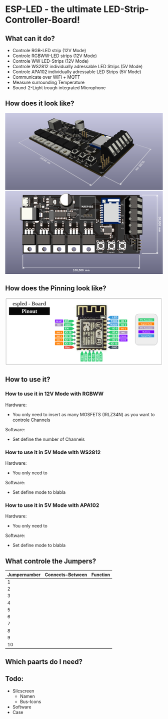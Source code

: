 # ESP-LED - the ultimate LED-Strip-Controller-Board!

## What can it do?
* Controle RGB-LED strip (12V Mode)
* Controle RGBWW-LED strips (12V Mode)
* Controle WW LED-Strips (12V Mode)
* Controle WS2812 individually adressable LED Strips (5V Mode)
* Controle APA102 individually adressable LED Strips (5V Mode)
* Communicate over WiFi + MQTT
* Measure surrounding Temperature
* Sound-2-Light trough integrated Microphone

## How does it look like?
![3D-View](/Doku/3d-view-1.jpeg)
![3D-View](/Doku/3d-view-2.jpeg)

## How does the Pinning look like?
![3D-View](/Doku/Pinout.png)

## How to use it?

### How to use it in 12V Mode with RGBWW
Hardware: 
* You only need to insert as many MOSFETS (IRLZ34N) as you want to controle Channels

Software:
* Set define the number of Channels


### How to use it in 5V Mode with WS2812
Hardware: 
* You only need to 

Software:
* Set define mode to blabla


### How to use it in 5V Mode with APA102
Hardware: 
* You only need to 

Software:
* Set define mode to blabla


## What controle the Jumpers?
| Jumpernumber | Connects-Between | Function |
|--------------|------------------|----------|
|       1      |                  |          |
|       2      |                  |          |
|       3      |                  |          |
|       4      |                  |          |
|       5      |                  |          |
|       6      |                  |          |
|       7      |                  |          |
|       8      |                  |          |
|       9      |                  |          |
|      10      |                  |          |


## Which paarts do I need?


## Todo:
* Silcscreen
    * Namen
    * Bus-Icons
* Software
* Case